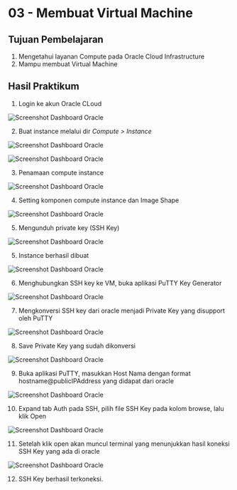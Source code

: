 # 03 - Membuat Virtual Machine

## Tujuan Pembelajaran

1. Mengetahui layanan Compute pada Oracle Cloud Infrastructure 
2. Mampu membuat Virtual Machine

## Hasil Praktikum

1. Login ke akun Oracle CLoud

![Screenshot Dashboard Oracle](img/dashboard_oracle.png)

2. Buat instance melalui dir _Compute > Instance_

![Screenshot Dashboard Oracle](img/create_instance.png)

![Screenshot Dashboard Oracle](img/create_instance2.png)

3. Penamaan compute instance

![Screenshot Dashboard Oracle](img/create_instance3.png)

4. Setting komponen compute instance dan Image Shape 

![Screenshot Dashboard Oracle](img/create_instance4.png)

5. Mengunduh private key (SSH Key)

![Screenshot Dashboard Oracle](img/add_ssh.png)

5. Instance berhasil dibuat

![Screenshot Dashboard Oracle](img/instance_done.png)

6. Menghubungkan SSH key ke VM, buka aplikasi PuTTY Key Generator

![Screenshot Dashboard Oracle](img/ssh1.png)

7. Mengkonversi SSH key dari oracle menjadi Private Key yang disupport oleh PuTTY

![Screenshot Dashboard Oracle](img/ssh2.png)

8. Save Private Key yang sudah dikonversi

![Screenshot Dashboard Oracle](img/ssh3.png)

9. Buka aplikasi PuTTY, masukkan Host Nama dengan format hostname@publicIPAddress yang didapat dari oracle

![Screenshot Dashboard Oracle](img/ssh4.png)

10. Expand tab Auth pada SSH, pilih file SSH Key pada kolom browse, lalu klik Open

![Screenshot Dashboard Oracle](img/ssh5.png)

11. Setelah klik open akan muncul terminal yang menunjukkan hasil koneksi SSH Key yang ada di oracle

![Screenshot Dashboard Oracle](img/ssh6.png)

12. SSH Key berhasil terkoneksi.
